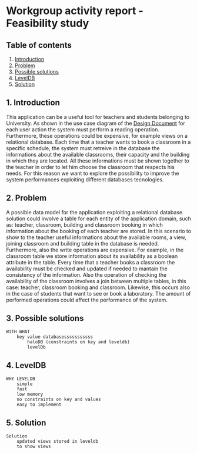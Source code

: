 # Workgroup activity report - Feasibility study

## Table of contents
1. [Introduction](#1-introduction)
2. [Problem](#2-problem)
3. [Possible solutions](#3-possible-solutions)
4. [LevelDB](#3-levelDB)
5. [Solution](#3-solution)

## 1. Introduction
This application can be a useful tool for teachers and students belonging to University. As shown in the use case diagram of the [Design Document](./Design.md) for each user action the system must perform a reading operation. Furthermore, these operations could be expensive, for example views on a relational database. Each time that a teacher wants to book a classroom in a specific schedule, the system must retreive in the database the informations about the available classrooms, their capacity and the building in which they are located. All these informations must be shown together to the teacher in order to let him choose the classroom that respects his needs. 
For this reason we want to explore the possibility to improve the system performances exploiting different databases tecnologies.

## 2. Problem
A possible data model for the application exploiting a relational database solution could involve a table for each entity of the application domain, such as: teacher, classroom, building and classroom booking in which information about the booking of each teacher are stored. In this scenario to show to the teacher useful informations about the available rooms, a view, joining classroom and building table in the database is needed. Furthermore, also the write operations are expensive. For example, in the classroom table we store information about its availability as a boolean attribute in the table. Every time that a teacher books a classroom the availability must be checked and updated if needed to mantain the consistency of the information. Also the operation of checking the availability of the classroom involves a join between multiple tables, in this case: teacher, classroom booking and classroom. Likewise, this occurs also in the case of students that want to see or book a laboratory. The amount of performed operations could affect the performance of the system.

## 3. Possible solutions

    WITH WHAT
        key value databasesssssssssss
            haloDB (constraints on key and leveldb)
            levelDb
## 4. LevelDB
    WHY LEVELDB
        simple
        fast 
        low memory
        no constraints on key and values
        easy to implement

## 5. Solution
    Solution
        updated views stored in leveldb    
        to show views



